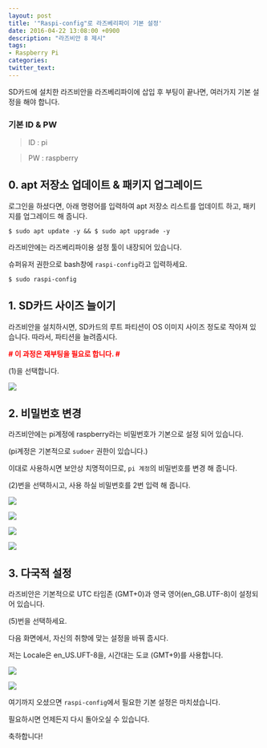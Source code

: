 ```yaml
---
layout: post
title: '"Raspi-config"로 라즈베리파이 기본 설정'
date: 2016-04-22 13:08:00 +0900
description: "라즈비안 8 제시"
tags:
- Raspberry Pi
categories:
twitter_text:
---
```


SD카드에 설치한 라즈비안을 라즈베리파이에 삽입 후 부팅이 끝나면, 여러가지 기본 설정을 해야 합니다.

### 기본 ID & PW

> ID : pi

> PW : raspberry

## 0. apt 저장소 업데이트 & 패키지 업그레이드

로그인을 하셨다면, 아래 명령어를 입력하여 apt 저장소 리스트를 업데이트 하고, 패키지를 업그레이드 해 줍니다.

```
$ sudo apt update -y && $ sudo apt upgrade -y
```

라즈비안에는 라즈베리파이용 설정 툴이 내장되어 있습니다.

슈퍼유저 권한으로 bash창에 `raspi-config`라고 입력하세요.

```
$ sudo raspi-config
```

## 1. SD카드 사이즈 늘이기

라즈비안을 설치하시면, SD카드의 루트 파티션이 OS 이미지 사이즈 정도로 작아져 있습니다. 따라서, 파티션을 늘려줍시다.

<strong><font color="red"># 이 과정은 재부팅을 필요로 합니다. #</font></strong>

(1)을 선택합니다.

<a href="http://minibrary.com/blogimg/img20160306-009.png" data-lightbox="4"><img src="http://minibrary.com/blogimg/img20160306-009.png"></a>

## 2. 비밀번호 변경

라즈비안에는 pi계정에 raspberry라는 비밀번호가 기본으로 설정 되어 있습니다.

(pi계정은 기본적으로 `sudoer` 권한이 있습니다.)

이대로 사용하시면 보안상 치명적이므로, `pi 계정`의 비밀번호를 변경 해 줍니다.

(2)번을 선택하시고, 사용 하실 비밀번호를 2번 입력 해 줍니다.

<a href="http://minibrary.com/blogimg/img20160306-010.png" data-lightbox="4"><img src="http://minibrary.com/blogimg/img20160306-010.png"></a>

<a href="http://minibrary.com/blogimg/img20160306-011.png" data-lightbox="4"><img src="http://minibrary.com/blogimg/img20160306-011.png"></a>

<a href="http://minibrary.com/blogimg/img20160306-012.png" data-lightbox="4"><img src="http://minibrary.com/blogimg/img20160306-012.png"></a>

<a href="http://minibrary.com/blogimg/img20160306-013.png" data-lightbox="4"><img src="http://minibrary.com/blogimg/img20160306-013.png"></a>

## 3. 다국적 설정

라즈비안은 기본적으로 UTC 타임존 (GMT+0)과 영국 영어(en_GB.UTF-8)이 설정되어 있습니다.

(5)번을 선택하세요.

다음 화면에서, 자신의 취향에 맞는 설정을 바꿔 줍시다.

저는 Locale은 en_US.UFT-8을, 시간대는 도쿄 (GMT+9)를 사용합니다.

<a href="http://minibrary.com/blogimg/img20160306-014.png" data-lightbox="4"><img src="http://minibrary.com/blogimg/img20160306-014.png"></a>

<a href="http://minibrary.com/blogimg/img20160306-015.png" data-lightbox="4"><img src="http://minibrary.com/blogimg/img20160306-015.png"></a>

여기까지 오셨으면 `raspi-config`에서 필요한 기본 설정은 마치셨습니다.

필요하시면 언제든지 다시 돌아오실 수 있습니다.

축하합니다!
